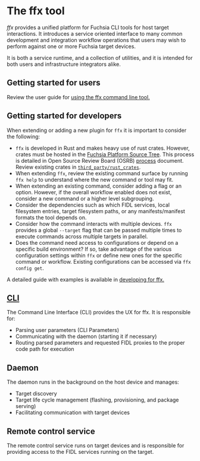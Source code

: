 # The ffx tool

*ffx* provides a unified platform for Fuchsia CLI tools for host target
interactions. It introduces a service oriented interface to many common
development and integration workflow operations that users may wish to
perform against one or more Fuchsia target devices.

It is both a service runtime, and a collection of utilities, and it is
intended for both users and infrastructure integrators alike.

## Getting started for users

Review the user guide for [using the ffx command line tool.](/docs/development/tools/ffx/getting-started.md)

## Getting started for developers

When extending or adding a new plugin for `ffx` it is important to
consider the following:

 - `ffx` is developed in Rust and makes heavy use of rust crates. However,
    crates must be hosted in the [Fuchsia Platform Source Tree](https://fuchsia.googlesource.com).
    This process is detailed in Open Source Review Board (OSRB)
    [process](/docs/contribute/governance/policy/osrb-process.md) document.
    Review existing crates in [`third_party/rust_crates`](/third_party/rust_crates).
 - When extending `ffx`, review the existing command surface by running
   `ffx help` to understand where the new command or tool may fit.
 - When extending an existing command, consider adding a flag or an option.
   However, if the overall workflow enabled does not exist, consider a
   new command or a higher level subgrouping.
 - Consider the dependencies such as which FIDL services, local filesystem
   entries, target filesystem paths, or any manifests/manifest formats
   the tool depends on.
 - Consider how the command interacts with multiple devices. `ffx` provides
   a global `--target` flag that can be passed multiple times to execute
   commands across multiple targets in parallel.
 - Does the command need access to configurations or depend on a specific
   build environment? If so, take advantage of the various configuration
   settings within `ffx` or define new ones for the specific command or
   workflow. Existing configurations can be accessed via `ffx config get`.

A detailed guide with examples is available in [developing for ffx.](/docs/development/tools/ffx/development/plugins.md)

## [CLI](/docs/development/tools/ffx/architecture/cli.md)

The Command Line Interface (CLI) provides the UX for ffx. It is responsible
for:

- Parsing user parameters (CLI Parameters)
- Communicating with the daemon (starting it if necessary)
- Routing parsed parameters and requested FIDL proxies to the proper code path
  for execution

## Daemon

The daemon runs in the background on the host device and manages:

- Target discovery
- Target life cycle management (flashing, provisioning, and package serving)
- Facilitating communication with target devices

## Remote control service

The remote control service runs on target devices and is responsible
for providing access to the FIDL services running on the target.